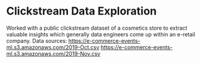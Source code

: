# Clickstream Data Exploration
Worked with a public clickstream dataset of a cosmetics store  to extract valuable insights which generally data engineers come up within an e-retail company.
Data sources:
https://e-commerce-events-ml.s3.amazonaws.com/2019-Oct.csv
https://e-commerce-events-ml.s3.amazonaws.com/2019-Nov.csv
